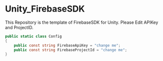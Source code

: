 # Unity_FirebaseSDK

This Repository is the template of FirebaseSDK for Unity.
Please Edit APIKey and ProjectID.

```cs:Assets/Config.cs
public static class Config
{
    public const string FirebaseApiKey = "change me";
    public const string FirebaseProjectId = "change me";
}
```

